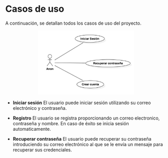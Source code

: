 # Casos de uso

A continuación, se detallan todos los casos de uso del proyecto.

<p align="center">
  <img src = "../images/AnonUC.png" width=300>
</p>

* **Iniciar sesión** El usuario puede iniciar sesión utilizando su correo electrónico y contraseña.

* **Registro** El usuario se registra proporcionando un correo electronico, contraseña y nombre. En caso de éxito se inicia sesión automaticamente.

* **Recuperar contraseña** El usuario puede recuperar su contraseña introduciendo su correo electrónico al que se le envía un mensaje para recuperar sus credenciales.
